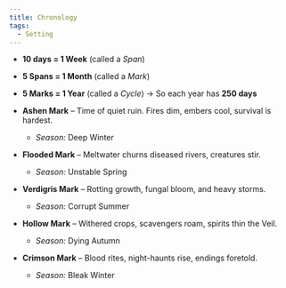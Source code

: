 ```yaml
---
title: Chronology
tags:
  - Setting
---
```

- **10 days = 1 Week** (called a _Span_)
- **5 Spans = 1 Month** (called a _Mark_)
- **5 Marks = 1 Year** (called a _Cycle_) → So each year has **250 days**

- **Ashen Mark** – Time of quiet ruin. Fires dim, embers cool, survival is hardest.
    - _Season:_ Deep Winter
- **Flooded Mark** – Meltwater churns diseased rivers, creatures stir.
    - _Season:_ Unstable Spring
- **Verdigris Mark** – Rotting growth, fungal bloom, and heavy storms.
    - _Season:_ Corrupt Summer
- **Hollow Mark** – Withered crops, scavengers roam, spirits thin the Veil.
    - _Season:_ Dying Autumn
- **Crimson Mark** – Blood rites, night-haunts rise, endings foretold.
    - _Season:_ Bleak Winter
